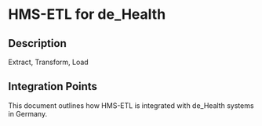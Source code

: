 # HMS-ETL for de_Health

## Description

Extract, Transform, Load

## Integration Points

This document outlines how HMS-ETL is integrated with de_Health systems in Germany.
